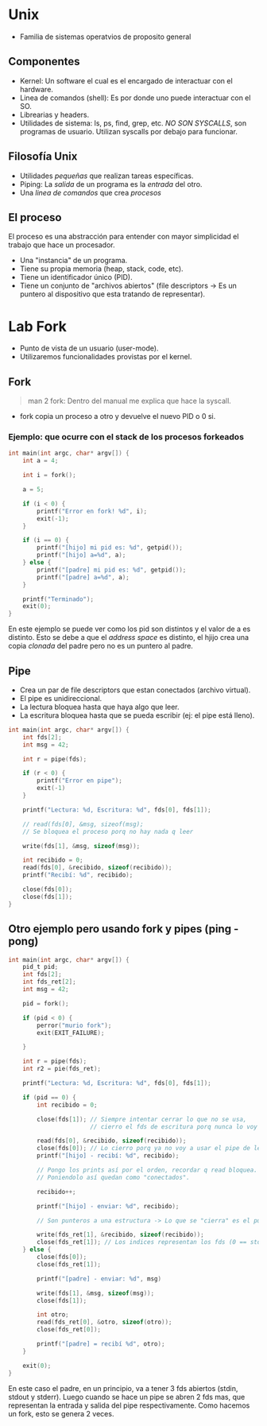# Unix

- Familia de sistemas operatvios de proposito general

## Componentes

- Kernel: Un software el cual es el encargado de interactuar con el hardware.
- Linea de comandos (shell): Es por donde uno puede interactuar con el SO.
- Librearias y headers.
- Utilidades de sistema: ls, ps, find, grep, etc. _NO SON SYSCALLS_, son programas de usuario. Utilizan syscalls por debajo para funcionar.

## Filosofía Unix

- Utilidades _pequeñas_ que realizan tareas específicas.
- Piping: La _salida_ de un programa es la _entrada_ del otro.
- Una _linea de comandos_ que crea _procesos_

## El proceso

El proceso es una abstracción para entender con mayor simplicidad el trabajo que hace un procesador.

- Una "instancia" de un programa.
- Tiene su propia memoria (heap, stack, code, etc).
- Tiene un identificador único (PID).
- Tiene un conjunto de "archivos abiertos" (file descriptors $\rightarrow$ Es un puntero al dispositivo que esta tratando de representar).

# Lab Fork

- Punto de vista de un usuario (user-mode).
- Utilizaremos funcionalidades provistas por el kernel.

## Fork

> man 2 fork: Dentro del manual me explica que hace la syscall.

- fork copia un proceso a otro y devuelve el nuevo PID o 0 si.

### Ejemplo: que ocurre con el stack de los procesos forkeados

```c
int main(int argc, char* argv[]) {
    int a = 4;

    int i = fork();

    a = 5;

    if (i < 0) {
        printf("Error en fork! %d", i);
        exit(-1);
    }

    if (i == 0) {
        printf("[hijo] mi pid es: %d", getpid());
        printf("[hijo] a=%d", a);
    } else {
        printf("[padre] mi pid es: %d", getpid());
        printf("[padre] a=%d", a);
    }

    printf("Terminado");
    exit(0);
}
```

En este ejemplo se puede ver como los pid son distintos y el valor de a es distinto. Esto se debe a que el _address space_ es distinto, el hjijo crea una copia _clonada_ del padre pero no es un puntero al padre.

## Pipe

- Crea un par de file descriptors que estan conectados (archivo virtual).
- El pipe es unidireccional.
- La lectura bloquea hasta que haya algo que leer.
- La escritura bloquea hasta que se pueda escribir (ej: el pipe está lleno).

```c
int main(int argc, char* argv[]) {
    int fds[2];
    int msg = 42;

    int r = pipe(fds);

    if (r < 0) {
        printf("Error en pipe");
        exit(-1)
    }

    printf("Lectura: %d, Escritura: %d", fds[0], fds[1]);

    // read(fds[0], &msg, sizeof(msg);
    // Se bloquea el proceso porq no hay nada q leer

    write(fds[1], &msg, sizeof(msg));

    int recibido = 0;
    read(fds[0], &recibido, sizeof(recibido));
    printf("Recibí: %d", recibido);

    close(fds[0]);
    close(fds[1]);
}
```

## Otro ejemplo pero usando fork y pipes (ping - pong)

```c
int main(int argc, char* argv[]) {
    pid_t pid;
    int fds[2];
    int fds_ret[2];
    int msg = 42;

    pid = fork();

    if (pid < 0) {
        perror("murio fork");
        exit(EXIT_FAILURE);

    }

    int r = pipe(fds);
    int r2 = pie(fds_ret);

    printf("Lectura: %d, Escritura: %d", fds[0], fds[1]);

    if (pid == 0) {
        int recibido = 0;

        close(fds[1]); // Siempre intentar cerrar lo que no se usa,
                       // cierro el fds de escritura porq nunca lo voy a usar

        read(fds[0], &recibido, sizeof(recibido));
        close(fds[0]); // Lo cierro porq ya no voy a usar el pipe de lectura.
        printf("[hijo] - recibí: %d", recibido);

        // Pongo los prints así por el orden, recordar q read bloquea.
        // Poniendolo así quedan como "conectados".

        recibido++;

        printf("[hijo] - enviar: %d", recibido);

        // Son punteros a una estructura -> Lo que se "cierra" es el puntero.

        write(fds_ret[1], &recibido, sizeof(recibido));
        close(fds_ret[1]); // Los indices representan los fds (0 == stdout)
    } else {
        close(fds[0]);
        close(fds_ret[1]);

        printf("[padre] - enviar: %d", msg)

        write(fds[1], &msg, sizeof(msg));
        close(fds[1]);

        int otro;
        read(fds_ret[0], &otro, sizeof(otro));
        close(fds_ret[0]);

        printf("[padre] = recibí %d", otro);
    }

    exit(0);
}
```

En este caso el padre, en un principio, va a tener 3 fds abiertos (stdin, stdout y stderr). Luego cuando se hace un pipe se abren 2 fds mas, que representan la entrada y salida del pipe respectivamente. Como hacemos un fork, esto se genera 2 veces.
